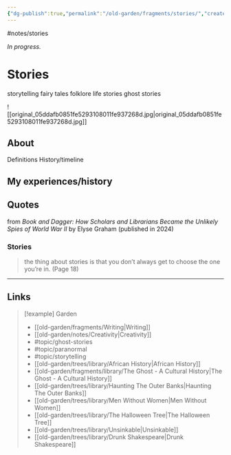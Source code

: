 ```yaml
---
{"dg-publish":true,"permalink":"/old-garden/fragments/stories/","created":"2025-03-17T17:48:05.506-04:00","updated":"2025-08-16T13:06:01.896-04:00"}
---
```


#notes/stories

*In progress.*
# Stories 

storytelling 
fairy tales 
folklore 
life stories 
ghost stories 

![[original_05ddafb0851fe5293108011fe937268d.jpg\|original_05ddafb0851fe5293108011fe937268d.jpg]]



## About
Definitions
History/timeline

## My experiences/history

## Quotes
from _Book and Dagger: How Scholars and Librarians Became the Unlikely Spies of World War II_ by Elyse Graham (published in 2024)

<div class="transclusion internal-embed is-loaded"><div class="markdown-embed">



### Stories
> the thing about stories is that you don’t always get to choose the one you’re in. (Page 18)


</div></div>


---

## Links


> [!example] Garden
> - [[old-garden/fragments/Writing\|Writing]]
> - [[old-garden/notes/Creativity\|Creativity]]
> - #topic/ghost-stories 
> - #topic/paranormal 
> - #topic/storytelling 
> - [[old-garden/trees/library/African History\|African History]]
> - [[old-garden/fragments/library/The Ghost - A Cultural History\|The Ghost - A Cultural History]]
> - [[old-garden/trees/library/Haunting The Outer Banks\|Haunting The Outer Banks]]
> - [[old-garden/trees/library/Men Without Women\|Men Without Women]]
> - [[old-garden/trees/library/The Halloween Tree\|The Halloween Tree]]
> - [[old-garden/trees/library/Unsinkable\|Unsinkable]]
> - [[old-garden/trees/library/Drunk Shakespeare\|Drunk Shakespeare]]

